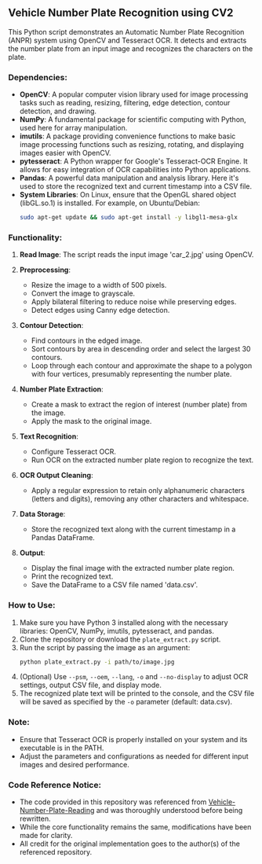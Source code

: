 ## Vehicle Number Plate Recognition using CV2

This Python script demonstrates an Automatic Number Plate Recognition (ANPR) system using OpenCV and Tesseract OCR. It detects and extracts the number plate from an input image and recognizes the characters on the plate.

### Dependencies:

- **OpenCV**: A popular computer vision library used for image processing tasks such as reading, resizing, filtering, edge detection, contour detection, and drawing.
- **NumPy**: A fundamental package for scientific computing with Python, used here for array manipulation.
- **imutils**: A package providing convenience functions to make basic image processing functions such as resizing, rotating, and displaying images easier with OpenCV.
- **pytesseract**: A Python wrapper for Google's Tesseract-OCR Engine. It allows for easy integration of OCR capabilities into Python applications.
- **Pandas**: A powerful data manipulation and analysis library. Here it's used to store the recognized text and current timestamp into a CSV file.
- **System Libraries**: On Linux, ensure that the OpenGL shared object (libGL.so.1) is installed. For example, on Ubuntu/Debian:
  ```bash
  sudo apt-get update && sudo apt-get install -y libgl1-mesa-glx
  ```

### Functionality:

1. **Read Image**: The script reads the input image 'car_2.jpg' using OpenCV.

2. **Preprocessing**:
   - Resize the image to a width of 500 pixels.
   - Convert the image to grayscale.
   - Apply bilateral filtering to reduce noise while preserving edges.
   - Detect edges using Canny edge detection.

3. **Contour Detection**:
   - Find contours in the edged image.
   - Sort contours by area in descending order and select the largest 30 contours.
   - Loop through each contour and approximate the shape to a polygon with four vertices, presumably representing the number plate.

4. **Number Plate Extraction**:
   - Create a mask to extract the region of interest (number plate) from the image.
   - Apply the mask to the original image.

5. **Text Recognition**:
   - Configure Tesseract OCR.
   - Run OCR on the extracted number plate region to recognize the text.

6. **OCR Output Cleaning**:
   - Apply a regular expression to retain only alphanumeric characters (letters and digits), removing any other characters and whitespace.

7. **Data Storage**:
   - Store the recognized text along with the current timestamp in a Pandas DataFrame.

8. **Output**:
   - Display the final image with the extracted number plate region.
   - Print the recognized text.
   - Save the DataFrame to a CSV file named 'data.csv'.

### How to Use:

1. Make sure you have Python 3 installed along with the necessary libraries: OpenCV, NumPy, imutils, pytesseract, and pandas.
2. Clone the repository or download the `plate_extract.py` script.
3. Run the script by passing the image as an argument:
   ```bash
   python plate_extract.py -i path/to/image.jpg
   ```
4. (Optional) Use `--psm`, `--oem`, `--lang`, `-o` and `--no-display` to adjust OCR settings, output CSV file, and display mode.
5. The recognized plate text will be printed to the console, and the CSV file will be saved as specified by the `-o` parameter (default: data.csv).

### Note:

- Ensure that Tesseract OCR is properly installed on your system and its executable is in the PATH.
- Adjust the parameters and configurations as needed for different input images and desired performance.

### Code Reference Notice:

- The code provided in this repository was referenced from [Vehicle-Number-Plate-Reading](https://github.com/vjgpt/Vehicle-Number-Plate-Reading) and was thoroughly understood before being rewritten.
- While the core functionality remains the same, modifications have been made for clarity.
- All credit for the original implementation goes to the author(s) of the referenced repository.
